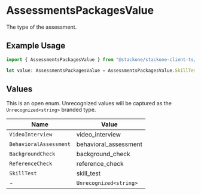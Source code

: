 # AssessmentsPackagesValue

The type of the assessment.

## Example Usage

```typescript
import { AssessmentsPackagesValue } from "@stackone/stackone-client-ts/sdk/models/shared";

let value: AssessmentsPackagesValue = AssessmentsPackagesValue.SkillTest;
```

## Values

This is an open enum. Unrecognized values will be captured as the `Unrecognized<string>` branded type.

| Name                   | Value                  |
| ---------------------- | ---------------------- |
| `VideoInterview`       | video_interview        |
| `BehavioralAssessment` | behavioral_assessment  |
| `BackgroundCheck`      | background_check       |
| `ReferenceCheck`       | reference_check        |
| `SkillTest`            | skill_test             |
| -                      | `Unrecognized<string>` |